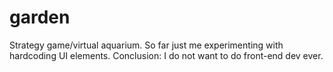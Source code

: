 # garden
Strategy game/virtual aquarium. So far just me experimenting with
hardcoding UI elements. Conclusion: I do not want to do front-end dev
ever.
